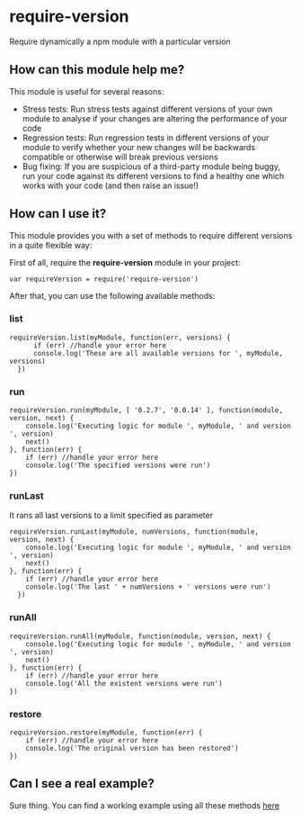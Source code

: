 # require-version
Require dynamically a npm module with a particular version

## How can this module help me?
This module is useful for several reasons:

- Stress tests: Run stress tests against different versions of your own module to analyse if your changes are altering the performance of your code
- Regression tests: Run regression tests in different versions of your module to verify whether your new changes will be backwards compatible or otherwise will break previous versions
- Bug fixing: If you are suspicious of a third-party module being buggy, run your code against its different versions to find a healthy one which works with your code (and then raise an issue!)

## How can I use it?
This module provides you with a set of methods to require different versions in a quite flexible way:

First of all, require the **require-version** module in your project:

```var requireVersion = require('require-version')```

After that, you can use the following available methods:

### list

```
requireVersion.list(myModule, function(err, versions) {
      if (err) //handle your error here
      console.log('These are all available versions for ', myModule, versions)
  })
```

### run

```
requireVersion.run(myModule, [ '0.2.7', '0.0.14' ], function(module, version, next) {
    console.log('Executing logic for module ', myModule, ' and version ', version)
    next()
}, function(err) {
    if (err) //handle your error here
    console.log('The specified versions were run')
})
```

### runLast

It rans all last versions to a limit specified as parameter

```
requireVersion.runLast(myModule, numVersions, function(module, version, next) {
    console.log('Executing logic for module ', myModule, ' and version ', version)
    next()
}, function(err) {
    if (err) //handle your error here
    console.log('The last ' + numVersions + ' versions were run')
  })
```

### runAll

```
requireVersion.runAll(myModule, function(module, version, next) {
    console.log('Executing logic for module ', myModule, ' and version ', version)
    next()
}, function(err) {
    if (err) //handle your error here
    console.log('All the existent versions were run')
})
```

### restore

```
requireVersion.restore(myModule, function(err) {
    if (err) //handle your error here
    console.log('The original version has been restored')
})
```

## Can I see a real example?

Sure thing. You can find a working example using all these methods [here](https://github.com/feliun/require-version/blob/master/sample.js)
